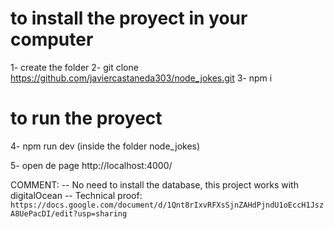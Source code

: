 # to install the proyect in your computer
1- create the folder
2- git clone https://github.com/javiercastaneda303/node_jokes.git
3- npm i

# to run the proyect
4- npm run dev  (inside the folder node_jokes)

5- open de page http://localhost:4000/


COMMENT: 
-- No need to install the database, this project works with digitalOcean
-- Technical proof:
```https://docs.google.com/document/d/1Qnt8rIxvRFXsSjnZAHdPjndU1oEccH1JszA8UePacDI/edit?usp=sharing```





